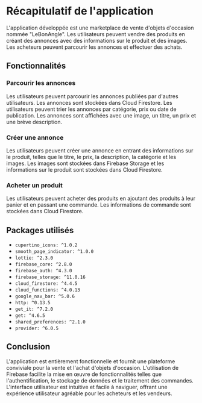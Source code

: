 # Récapitulatif de l'application
L'application développée est une marketplace de vente d'objets d'occasion nommée "LeBonAngle". Les utilisateurs peuvent vendre des produits en créant des annonces avec des informations sur le produit et des images. Les acheteurs peuvent parcourir les annonces et effectuer des achats.

## Fonctionnalités

### Parcourir les annonces
Les utilisateurs peuvent parcourir les annonces publiées par d'autres utilisateurs. Les annonces sont stockées dans Cloud Firestore. Les utilisateurs peuvent trier les annonces par catégorie, prix ou date de publication. Les annonces sont affichées avec une image, un titre, un prix et une brève description.

### Créer une annonce
Les utilisateurs peuvent créer une annonce en entrant des informations sur le produit, telles que le titre, le prix, la description, la catégorie et les images. Les images sont stockées dans Firebase Storage et les informations sur le produit sont stockées dans Cloud Firestore.

### Acheter un produit
Les utilisateurs peuvent acheter des produits en ajoutant des produits à leur panier et en passant une commande. Les informations de commande sont stockées dans Cloud Firestore.

## Packages utilisés

- `cupertino_icons: ^1.0.2`
- `smooth_page_indicator: ^1.0.0`
- `lottie: ^2.3.0`
- `firebase_core: ^2.8.0`
- `firebase_auth: ^4.3.0`
- `firebase_storage: ^11.0.16`
- `cloud_firestore: ^4.4.5`
- `cloud_functions: ^4.0.13`
- `google_nav_bar: ^5.0.6`
- `http: ^0.13.5`
- `get_it: ^7.2.0`
- `get: ^4.6.5`
- `shared_preferences: ^2.1.0`
- `provider: ^6.0.5`

## Conclusion
L'application est entièrement fonctionnelle et fournit une plateforme conviviale pour la vente et l'achat d'objets d'occasion. L'utilisation de Firebase facilite la mise en œuvre de fonctionnalités telles que l'authentification, le stockage de données et le traitement des commandes. L'interface utilisateur est intuitive et facile à naviguer, offrant une expérience utilisateur agréable pour les acheteurs et les vendeurs.